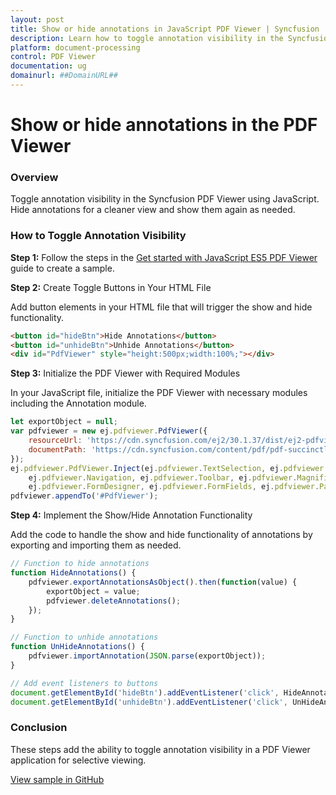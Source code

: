 ```yaml
---
layout: post
title: Show or hide annotations in JavaScript PDF Viewer | Syncfusion
description: Learn how to toggle annotation visibility in the Syncfusion JavaScript PDF Viewer by exporting and importing annotations.
platform: document-processing
control: PDF Viewer
documentation: ug
domainurl: ##DomainURL##
---
```


# Show or hide annotations in the PDF Viewer

### Overview

Toggle annotation visibility in the Syncfusion PDF Viewer using JavaScript. Hide annotations for a cleaner view and show them again as needed.

### How to Toggle Annotation Visibility

**Step 1:** Follow the steps in the [Get started with JavaScript ES5 PDF Viewer](https://help.syncfusion.com/document-processing/pdf/pdf-viewer/javascript-es5/getting-started) guide to create a sample.

**Step 2:** Create Toggle Buttons in Your HTML File

Add button elements in your HTML file that will trigger the show and hide functionality.

```html
<button id="hideBtn">Hide Annotations</button>
<button id="unhideBtn">Unhide Annotations</button>
<div id="PdfViewer" style="height:500px;width:100%;"></div>
```

**Step 3:** Initialize the PDF Viewer with Required Modules

In your JavaScript file, initialize the PDF Viewer with necessary modules including the Annotation module.

```js
let exportObject = null;
var pdfviewer = new ej.pdfviewer.PdfViewer({
    resourceUrl: 'https://cdn.syncfusion.com/ej2/30.1.37/dist/ej2-pdfviewer-lib',
    documentPath: 'https://cdn.syncfusion.com/content/pdf/pdf-succinctly.pdf',
});
ej.pdfviewer.PdfViewer.Inject(ej.pdfviewer.TextSelection, ej.pdfviewer.TextSearch, ej.pdfviewer.Print,
    ej.pdfviewer.Navigation, ej.pdfviewer.Toolbar, ej.pdfviewer.Magnification, ej.pdfviewer.Annotation,
    ej.pdfviewer.FormDesigner, ej.pdfviewer.FormFields, ej.pdfviewer.PageOrganizer);
pdfviewer.appendTo('#PdfViewer');
```

**Step 4:** Implement the Show/Hide Annotation Functionality

Add the code to handle the show and hide functionality of annotations by exporting and importing them as needed.

```js
// Function to hide annotations
function HideAnnotations() {
    pdfviewer.exportAnnotationsAsObject().then(function(value) {
        exportObject = value;
        pdfviewer.deleteAnnotations();
    });
}

// Function to unhide annotations
function UnHideAnnotations() {
    pdfviewer.importAnnotation(JSON.parse(exportObject));
}

// Add event listeners to buttons
document.getElementById('hideBtn').addEventListener('click', HideAnnotations);
document.getElementById('unhideBtn').addEventListener('click', UnHideAnnotations);
```
### Conclusion

These steps add the ability to toggle annotation visibility in a PDF Viewer application for selective viewing.

[View sample in GitHub](https://github.com/SyncfusionExamples/javascript-pdf-viewer-examples/tree/master/How%20to)